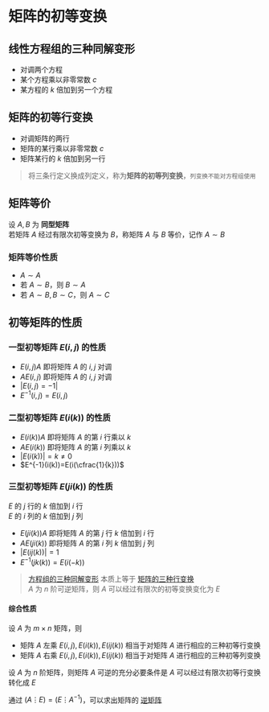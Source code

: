 # 矩阵的初等变换
## 线性方程组的三种同解变形
+ 对调两个方程
+ 某个方程乘以非零常数 $c$
+ 某方程的 $k$ 倍加到另一个方程

## 矩阵的初等行变换
+ 对调矩阵的两行
+ 矩阵的某行乘以非零常数 $c$
+ 矩阵某行的 $k$ 倍加到另一行

> 将三条行定义换成列定义，称为**矩阵的初等列变换**，`列变换不能对方程组使用`


## 矩阵等价
设 $A,B$ 为 **同型矩阵**\
若矩阵 $A$ 经过有限次初等变换为 $B$，称矩阵 $A$ 与 $B$ 等价，记作 $A\sim B$
### 矩阵等价性质
+ $A\sim A$
+ 若 $A\sim B$，则 $B\sim A$
+ 若 $A\sim B,B\sim C$，则 $A\sim C$

## 初等矩阵的性质
### 一型初等矩阵 $E(i,j)$ 的性质
+ $E(i,j)A$ 即将矩阵 $A$ 的 $i,j$ 对调
+ $AE(i,j)$ 即将矩阵 $A$ 的 $i,j$ 对调
+ $|E(i,j)=-1|$
+ $E^{-1}(i,j)=E(i,j)$

### 二型初等矩阵 $E(i(k))$ 的性质
+ $E(i(k))A$ 即将矩阵 $A$ 的第 $i$ 行乘以 $k$
+ $AE(i(k))$ 即将矩阵 $A$ 的第 $i$ 列乘以 $k$
+ $|E(i(k))|=k\ne 0$
+ $E^{-1}(i(k))=E(i(\cfrac{1}{k}))$

### 三型初等矩阵  $E(ji(k))$ 的性质
$E$ 的 $j$ 行的 $k$ 倍加到 $i$ 行\
$E$ 的 $i$ 列的 $k$ 倍加到 $j$ 列

+ $E(ji(k))A$ 即将矩阵 $A$ 的第 $j$ 行 $k$ 倍加到 $i$ 行 
+ $AE(ji(k))$ 即将矩阵 $A$ 的第 $i$ 列 $k$ 倍加到 $j$ 列 
+ $|E(ij(k))|=1$
+ $E^{-1}(jk(k))=E(i(-k))$

> [方程组的三种同解变形](矩阵初等变换和线性方程_矩阵的初等变换.md#线性方程组的三种同解变形) 本质上等于 [矩阵的三种行变换](矩阵初等变换和线性方程_矩阵的初等变换.md#矩阵的初等行变换)\
> $A$ 为 $n$ 阶可逆矩阵，则 $A$ 可以经过有限次的初等变换变化为 $E$ 

#### 综合性质
设 $A$ 为 $m×n$ 矩阵，则
+ 矩阵 $A$ 左乘 $E(i,j),E(i(k)),E(ij(k))$ 相当于对矩阵 $A$ 进行相应的三种初等行变换
+ 矩阵 $A$ 右乘 $E(i,j),E(i(k)),E(ij(k))$ 相当于对矩阵 $A$ 进行相应的三种初等列变换

设 $A$ 为 $n$ 阶矩阵，则矩阵 $A$ 可逆的充分必要条件是 $A$ 可以经过有限次初等行变换转化成 $E$

通过 $(A \vdots E)=(E\vdots A^{-1})$，可以求出矩阵的 [逆矩阵](../矩阵/矩阵_可逆矩阵.md#可逆矩阵)  


